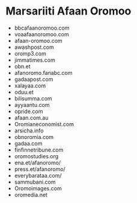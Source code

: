 
# Marsariiti Afaan Oromoo
- bbcafaanoromoo.com
- voaafaanoromoo.com
- afaan-oromoo.com
- awashpost.com
- oromp3.com
- jimmatimes.com
- obn.et
- afanoromo.fanabc.com
- gadaapost.com
- xalayaa.com
- oduu.et
- bilisumma.com
- ayyaantu.com
- opride.com
- afaan.com.au
- Oromianeconomist.com
- arsicha.info
- obnoromia.com
- gadaa.com
- finfinnetribune.com
- oromostudies.org
- ena.et/afanoromo/
- press.et/afanoromo/
- everybarataa.com/
- sammubani.com
- Oromoimages.com
- oromedia.net
